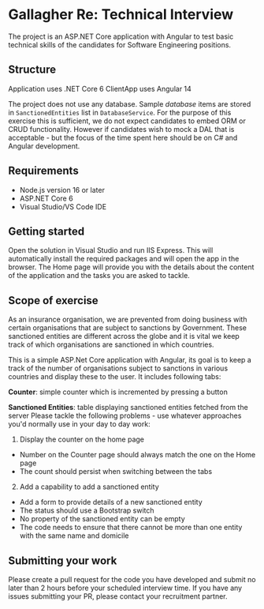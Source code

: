# Gallagher Re: Technical Interview

The project is an ASP.NET Core application with Angular to test basic technical skills of the candidates for Software Engineering positions.

## Structure
Application uses .NET Core 6
ClientApp uses Angular 14

The project does not use any database. Sample _database_ items are stored in `SanctionedEntities` list in `DatabaseService`. For the purpose of this exercise this is sufficient, we do not expect candidates to embed ORM or CRUD functionality. However if candidates wish to mock a DAL that is acceptable - but the focus of the time spent here should be on C# and Angular development.

## Requirements
- Node.js version 16 or later
- ASP.NET Core 6
- Visual Studio/VS Code IDE

## Getting started
Open the solution in Visual Studio and run IIS Express. This will automatically install the required packages and will open the app in the browser. The Home page will provide you with the details about the content of the application and the tasks you are asked to tackle.

## Scope of exercise
As an insurance organisation, we are prevented from doing business with certain organisations that are subject to sanctions by Government. These sanctioned entities are different across the globe and it is vital we keep track of which organisations are sanctioned in which countries.

This is a simple ASP.Net Core application with Angular, its goal is to keep a track of the number of organisations subject to sanctions in various countries and display these to the user. It includes following tabs:

**Counter**: simple counter which is incremented by pressing a button

**Sanctioned Entities**: table displaying sanctioned entities fetched from the server
Please tackle the following problems - use whatever approaches you'd normally use in your day to day work:

1. Display the counter on the home page
* Number on the Counter page should always match the one on the Home page
* The count should persist when switching between the tabs
2. Add a capability to add a sanctioned entity
* Add a form to provide details of a new sanctioned entity
* The status should use a Bootstrap switch
* No property of the sanctioned entity can be empty
* The code needs to ensure that there cannot be more than one entity with the same name and domicile

## Submitting your work
Please create a pull request for the code you have developed and submit no later than 2 hours before your scheduled interview time. If you have any issues submitting your PR, please contact your recruitment partner.